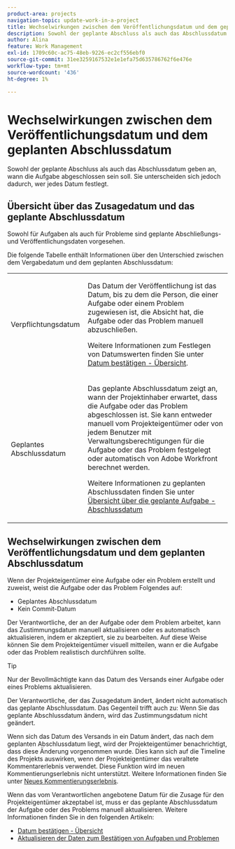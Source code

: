```yaml
---
product-area: projects
navigation-topic: update-work-in-a-project
title: Wechselwirkungen zwischen dem Veröffentlichungsdatum und dem geplanten Abschlussdatum
description: Sowohl der geplante Abschluss als auch das Abschlussdatum geben an, wann die Aufgabe abgeschlossen sein soll. Sie unterscheiden sich jedoch dadurch, wer jedes Datum festlegt.
author: Alina
feature: Work Management
exl-id: 1709c60c-ac75-48eb-9226-ec2cf556ebf0
source-git-commit: 31ee3259167532e1e1efa75d635786762f6e476e
workflow-type: tm+mt
source-wordcount: '436'
ht-degree: 1%

---
```


# Wechselwirkungen zwischen dem Veröffentlichungsdatum und dem geplanten Abschlussdatum

<!--
this article has mostly information that is repeated from the articles linked from here. I left it in here for searchability's sake.
-->

Sowohl der geplante Abschluss als auch das Abschlussdatum geben an, wann die Aufgabe abgeschlossen sein soll. Sie unterscheiden sich jedoch dadurch, wer jedes Datum festlegt.

## Übersicht über das Zusagedatum und das geplante Abschlussdatum

Sowohl für Aufgaben als auch für Probleme sind geplante Abschließungs- und Veröffentlichungsdaten vorgesehen.

Die folgende Tabelle enthält Informationen über den Unterschied zwischen dem Vergabedatum und dem geplanten Abschlussdatum:

<table style="table-layout:auto"> 
 <col> 
 <col> 
 <tbody> 
  <tr> 
   <td role="rowheader">Verpflichtungsdatum</td> 
   <td> <p>Das Datum der Veröffentlichung ist das Datum, bis zu dem die Person, die einer Aufgabe oder einem Problem zugewiesen ist, die Absicht hat, die Aufgabe oder das Problem manuell abzuschließen.</p> <p>Weitere Informationen zum Festlegen von Datumswerten finden Sie unter <a href="../../../manage-work/projects/updating-work-in-a-project/overview-of-commit-dates.md" class="MCXref xref">Datum bestätigen - Übersicht</a>.</p> </td> 
  </tr> 
  <tr> 
   <td role="rowheader">Geplantes Abschlussdatum</td> 
   <td> <p>Das geplante Abschlussdatum zeigt an, wann der Projektinhaber erwartet, dass die Aufgabe oder das Problem abgeschlossen ist. Sie kann entweder manuell vom Projekteigentümer oder von jedem Benutzer mit Verwaltungsberechtigungen für die Aufgabe oder das Problem festgelegt oder automatisch von Adobe Workfront berechnet werden.</p> <p>Weitere Informationen zu geplanten Abschlussdaten finden Sie unter <a href="../../../manage-work/tasks/task-information/task-planned-completion-date.md" class="MCXref xref">Übersicht über die geplante Aufgabe - Abschlussdatum</a></p> </td> 
  </tr> 
 </tbody> 
</table>

## Wechselwirkungen zwischen dem Veröffentlichungsdatum und dem geplanten Abschlussdatum

Wenn der Projekteigentümer eine Aufgabe oder ein Problem erstellt und zuweist, weist die Aufgabe oder das Problem Folgendes auf:

* Geplantes Abschlussdatum
* Kein Commit-Datum

Der Verantwortliche, der an der Aufgabe oder dem Problem arbeitet, kann das Zustimmungsdatum manuell aktualisieren oder es automatisch aktualisieren, indem er akzeptiert, sie zu bearbeiten. Auf diese Weise können Sie dem Projekteigentümer visuell mitteilen, wann er die Aufgabe oder das Problem realistisch durchführen sollte.

>[!TIP]
>
>Nur der Bevollmächtigte kann das Datum des Versands einer Aufgabe oder eines Problems aktualisieren.

Der Verantwortliche, der das Zusagedatum ändert, ändert nicht automatisch das geplante Abschlussdatum. Das Gegenteil trifft auch zu: Wenn Sie das geplante Abschlussdatum ändern, wird das Zustimmungsdatum nicht geändert.

Wenn sich das Datum des Versands in ein Datum ändert, das nach dem geplanten Abschlussdatum liegt, wird der Projekteigentümer benachrichtigt, dass diese Änderung vorgenommen wurde. Dies kann sich auf die Timeline des Projekts auswirken, wenn der Projekteigentümer das veraltete Kommentarerlebnis verwendet. Diese Funktion wird im neuen Kommentierungserlebnis nicht unterstützt. Weitere Informationen finden Sie unter [Neues Kommentierungserlebnis](/help/quicksilver/product-announcements/betas/new-commenting-experience-beta/unified-commenting-experience.md).

Wenn das vom Verantwortlichen angebotene Datum für die Zusage für den Projekteigentümer akzeptabel ist, muss er das geplante Abschlussdatum der Aufgabe oder des Problems manuell aktualisieren. Weitere Informationen finden Sie in den folgenden Artikeln:

* [Datum bestätigen - Übersicht](../../../manage-work/projects/updating-work-in-a-project/overview-of-commit-dates.md)
* [Aktualisieren der Daten zum Bestätigen von Aufgaben und Problemen](../../../manage-work/projects/updating-work-in-a-project/update-commit-date-on-tasks-and-issues.md)
